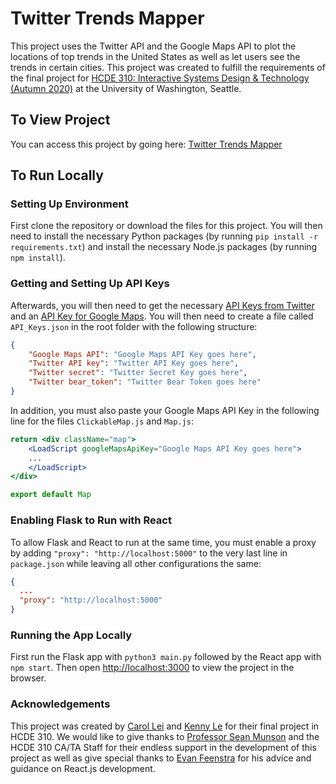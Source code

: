 # Twitter Trends Mapper

This project uses the Twitter API and the Google Maps API to plot the locations of top trends in the 
United States as well as let users see the trends in certain cities. This project was created to
fulfill the requirements of the final project for [HCDE 310: Interactive Systems Design & Technology
(Autumn 2020)](https://www.smunson.com/teaching/hcde310/a20/) at the University of Washington, 
Seattle.

## To View Project
You can access this project by going here: [Twitter Trends Mapper](https://twittertrendsmapper.herokuapp.com/)

## To Run Locally

### Setting Up Environment

First clone the repository or download the files for this project. You will then need to install the
necessary Python packages (by running `pip install -r requirements.txt`) and install the necessary
Node.js packages (by running `npm install`). 

### Getting and Setting Up API Keys
Afterwards, you will then need to get the necessary 
[API Keys from Twitter](https://developer.twitter.com/en/apply-for-access) and an 
[API Key for Google Maps](https://developers.google.com/maps/documentation/javascript/get-api-key).
You will then need to create a file called `API_Keys.json` in the root folder with the 
following structure:
```json
{
    "Google Maps API": "Google Maps API Key goes here",
    "Twitter API key": "Twitter API Key goes here",
    "Twitter secret": "Twitter Secret Key goes here",
    "Twitter bear_token": "Twitter Bear Token goes here"
}
```
In addition, you must also paste your Google Maps API Key in the following line for the files
`ClickableMap.js` and `Map.js`:
```jsx
return <div className="map">
    <LoadScript googleMapsApiKey="Google Maps API Key goes here">
    ...
    </LoadScript>
</div>

export default Map
```

### Enabling Flask to Run with React
To allow Flask and React to run at the same time, you must enable a proxy by adding
`"proxy": "http://localhost:5000"` to the very last line in `package.json` while leaving all other 
configurations the same:
```json
{
  ...
  "proxy": "http://localhost:5000"
}
```

### Running the App Locally
First run the Flask app with `python3 main.py` followed by the React app with `npm start`. Then
open [http://localhost:3000](http://localhost:3000) to view the project in the browser.

### Acknowledgements
This project was created by [Carol Lei](https://www.carollei.com) and [Kenny Le](https://www.kennyle.com)
for their final project in HCDE 310. We would like to give thanks to 
[Professor Sean Munson](https://www.hcde.washington.edu/munson) and the HCDE 310 CA/TA Staff for their 
endless support in the development of this project as well as give special thanks to [Evan Feenstra](https://evan.cool/) 
for his advice and guidance on React.js development.
